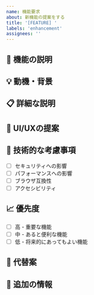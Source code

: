 ```yaml
---
name: 機能要求
about: 新機能の提案をする
title: '[FEATURE] '
labels: 'enhancement'
assignees: ''
---
```


## 🚀 機能の説明
<!-- 提案する機能について明確かつ簡潔に説明してください -->

## 💡 動機・背景
<!-- なぜこの機能が必要なのか、どのような問題を解決するのかを説明してください -->

## 📋 詳細な説明
<!-- 機能の詳細な動作や仕様について説明してください -->

## 🎨 UI/UXの提案
<!-- インターフェースの変更がある場合は、どのように表示されるべきかを説明してください -->

## 🔧 技術的な考慮事項
<!-- 実装に関して考慮すべき技術的な点があれば記載してください -->
- [ ] セキュリティへの影響
- [ ] パフォーマンスへの影響
- [ ] ブラウザ互換性
- [ ] アクセシビリティ

## 📈 優先度
- [ ] 高 - 重要な機能
- [ ] 中 - あると便利な機能
- [ ] 低 - 将来的にあってもよい機能

## 🎯 代替案
<!-- 他に考えられる解決方法があれば記載してください -->

## 📝 追加の情報
<!-- その他、この機能について伝えたいことがあれば記載してください --> 